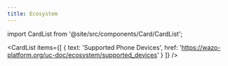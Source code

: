 ```yaml
---
title: Ecosystem
---
```


import CardList from '@site/src/components/Card/CardList';

<CardList
  items={[
    { text: 'Supported Phone Devices', href: 'https://wazo-platform.org/uc-doc/ecosystem/supported_devices' }
  ]}
/>
